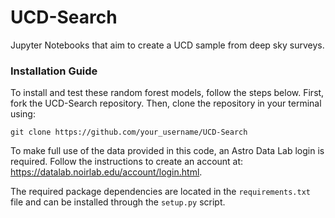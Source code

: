 # UCD-Search
Jupyter Notebooks that aim to create a UCD sample from deep sky surveys.

### Installation Guide
To install and test these random forest models, follow the steps below.
First, fork the UCD-Search repository. Then, clone the repository in your terminal using:

```
git clone https://github.com/your_username/UCD-Search
```

To make full use of the data provided in this code, an Astro Data Lab login is required. Follow the instructions to create an account at: https://datalab.noirlab.edu/account/login.html. 

The required package dependencies are located in the `requirements.txt` file and can be installed through the `setup.py` script. 










